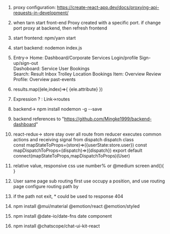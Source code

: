 1. proxy configuration: https://create-react-app.dev/docs/proxying-api-requests-in-development/

2. when tarn start front-end Proxy created with a specific port. if change port proxy at backend, then refresh frontend

3. start frontend: npm/yarn start
4. start backend: nodemon index.js
5. Entry->
    Home: Dashboard/Corporate   Services   Login/profile   Sign-up/sign-out    
    Dashoboard: Service     User    Bookings    
    Search:     Result      Inbox   Trolley     Location    Bookings
    Item:   Overview    Review
    Profile:    Overview    past-events
6.  results.map((ele,index)=>{
    <tag key={index}>{ele.attribute}</tag>
})
7. Expression ? : Link->routes
8. backend-> npm install nodemon -g --save
9. backend references to "https://github.com/Mingke1999/backend-dashboard"
10. react-redux-> store stay over all route from <Outlet/>
    reducer executes common actions and receiving signal from dispatch
    dispatch class  
    const mapStateToProps=(store)=>({userState:store.user})
    const mapDispatchToProps=(dispatch)=>({dispatch})
    export default connect(mapStateToProps,mapDispatchToProps)(User)
11. relative value, responsive css use number% or @medium screen and(){  }
12. User <Outlet/> same page sub routing
    first use <Outlet/> occupy a position, and use <Link/>  routing page
    configure routing path by <Route> <Route/> </Route>
13. if the path not exit, * could be used to response 404
14. npm install @mui/material @emotion/react @emotion/styled
15. npm install @date-io/date-fns date component
16. npm install @chatscope/chat-ui-kit-react